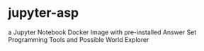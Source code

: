 # jupyter-asp

a Jupyter Notebook Docker Image with pre-installed Answer Set Programming Tools and Possible World Explorer
